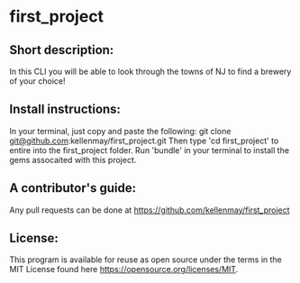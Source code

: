 # first_project

## Short description:
In this CLI you will be able to look through the towns of NJ to find a brewery of your choice!

## Install instructions:
In your terminal, just copy and paste the following: git clone git@github.com:kellenmay/first_project.git
Then type 'cd first_project' to entire into the first_project folder.
Run 'bundle' in your terminal to install the gems assocaited with this project.

## A contributor's guide:
Any pull requests can be done at https://github.com/kellenmay/first_project

## License:
This program is available for reuse as open source under the terms in the MIT License found here https://opensource.org/licenses/MIT.
